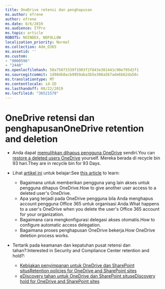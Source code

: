 ```yaml
---
title: OneDrive retensi dan penghapusan
ms.author: efrene
author: efrene
ms.date: 8/6/2019
ms.audience: ITPro
ms.topic: article
ROBOTS: NOINDEX, NOFOLLOW
localization_priority: Normal
ms.collection: Adm_O365
ms.assetid: ''
ms.custom:
- "9000596"
- "2440"
ms.openlocfilehash: 50a75073339f1903f2f843e301441c90e795d2f1
ms.sourcegitcommit: 1d98db8acb9959aba3b5e308a567ade6b62da56c
ms.translationtype: MT
ms.contentlocale: id-ID
ms.lasthandoff: 08/22/2019
ms.locfileid: "36521570"
---
```

# <a name="onedrive-retention-and-deletion"></a><span data-ttu-id="59b94-102">OneDrive retensi dan penghapusan</span><span class="sxs-lookup"><span data-stu-id="59b94-102">OneDrive retention and deletion</span></span>

- <span data-ttu-id="59b94-103">Anda dapat [memulihkan dihapus pengguna OneDrive](https://docs.microsoft.com/onedrive/restore-deleted-onedrive) sendiri.</span><span class="sxs-lookup"><span data-stu-id="59b94-103">You can [restore a deleted users OneDrive](https://docs.microsoft.com/onedrive/restore-deleted-onedrive) yourself.</span></span> <span data-ttu-id="59b94-104">Mereka berada di recycle bin 93 hari.</span><span class="sxs-lookup"><span data-stu-id="59b94-104">They are in recycle bin for 93 Days.</span></span> 

- <span data-ttu-id="59b94-105">Lihat [artikel ini](https://docs.microsoft.com/onedrive/restore-deleted-onedrive) untuk belajar:</span><span class="sxs-lookup"><span data-stu-id="59b94-105">See [this article](https://docs.microsoft.com/onedrive/restore-deleted-onedrive) to learn:</span></span>
    - <span data-ttu-id="59b94-106">Bagaimana untuk memberikan pengguna yang lain akses untuk pengguna dihapus OneDrive.</span><span class="sxs-lookup"><span data-stu-id="59b94-106">How to give another user access to a deleted user's OneDrive.</span></span>
    - <span data-ttu-id="59b94-107">Apa yang terjadi pada OneDrive pengguna bila Anda menghapus account pengguna Office 365 untuk organisasi Anda.</span><span class="sxs-lookup"><span data-stu-id="59b94-107">What happens to a user's OneDrive when you delete the user's Office 365 account for your organization.</span></span>
    - <span data-ttu-id="59b94-108">Bagaimana cara mengkonfigurasi delegasi akses otomatis.</span><span class="sxs-lookup"><span data-stu-id="59b94-108">How to configure automatic access delegation.</span></span>
    - <span data-ttu-id="59b94-109">Bagaimana proses penghapusan OneDrive bekerja.</span><span class="sxs-lookup"><span data-stu-id="59b94-109">How OneDrive deletion process works.</span></span>

- <span data-ttu-id="59b94-110">Tertarik pada keamanan dan kepatuhan pusat retensi dan tahan?:</span><span class="sxs-lookup"><span data-stu-id="59b94-110">Interested in Security and Compliance Center retention and hold?:</span></span>
    - [<span data-ttu-id="59b94-111">Kebijakan penyimpanan untuk OneDrive dan SharePoint situs</span><span class="sxs-lookup"><span data-stu-id="59b94-111">Retention policies for OneDrive and SharePoint sites</span></span>](https://docs.microsoft.com/office365/securitycompliance/retention-policies?redirectSourcePath=%252farticle%252f5e377752-700d-4870-9b6d-12bfc12d2423#content-in-onedrive-accounts-and-sharepoint-sites)
    - [<span data-ttu-id="59b94-112">eDiscovery tahan untuk OneDrive dan SharePoint situs</span><span class="sxs-lookup"><span data-stu-id="59b94-112">eDiscovery hold for OneDrive and SharePoint sites</span></span>](https://docs.microsoft.com/office365/securitycompliance/ediscovery-cases#step-4-place-content-locations-on-hold)




